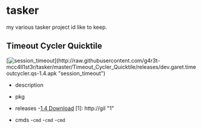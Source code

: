 

# tasker
my various tasker project id like to keep.
## Timeout Cycler Quicktile

[![session_timeout](https://raw.githubusercontent.com/g4r3t-mcc4ll1st3r/tasker/master/Timeout_Cycler_Quicktile/assets/session_timeout.ico "https://raw.githubusercontent.com/g4r3t-mcc4ll1st3r/tasker/master/Timeout_Cycler_Quicktile/assets/session_timeout.ico")](http://raw.githubusercontent.com/g4r3t-mcc4ll1st3r/tasker/master/Timeout_Cycler_Quicktile/releases/dev.garet.timeoutcycler.qs-1.4.apk "session_timeout")

- description

- pkg

- releases
-[1.4 Download](http://raw.githubusercontent.com/g4r3t-mcc4ll1st3r/tasker/master/Timeout_Cycler_Quicktile/releases/dev.garet.timeoutcycler.qs-1.4.apk "Download")
[1]: http://gil "1"

- cmds
-`cmd`
-`cmd`
-`cmd`


